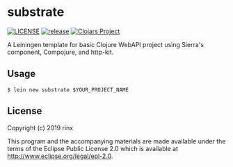 # substrate
[![LICENSE](https://img.shields.io/github/license/rinx/substrate)](https://github.com/rinx/substrate/blob/master/LICENSE)
[![release](https://img.shields.io/github/v/release/rinx/substrate)](https://github.com/rinx/substrate/releases)
[![Clojars Project](https://img.shields.io/clojars/v/substrate/lein-template.svg)](https://clojars.org/substrate/lein-template)

A Leiningen template for basic Clojure WebAPI project using Sierra's component, Compojure, and http-kit.

## Usage

    $ lein new substrate $YOUR_PROJECT_NAME

## License

Copyright (c) 2019 rinx

This program and the accompanying materials are made available under the
terms of the Eclipse Public License 2.0 which is available at
http://www.eclipse.org/legal/epl-2.0.

